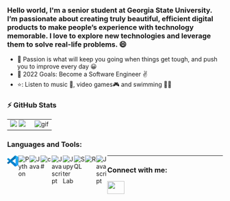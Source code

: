 ### Hello world, I'm a senior student at Georgia State University. I’m passionate about creating truly beautiful, efficient digital products to make people’s experience with technology memorable. I love to explore new technologies and leverage them to solve real-life problems.  :smile:


- 🔭 Passion is what will keep you going when things get tough, and push you to improve every day 😀
- 💪 2022 Goals: Become a Software Engineer :v:
- ⭐: Listen to music 🎼, video games🎮 and swimming 🏊‍♂️

### :zap: GitHub Stats

<table>
<tr>
  <td width="48%">
    <img src="https://github-readme-stats.vercel.app/api?username=huysam11&show_icons=true&hide=contribs,issues&hide_border=true" />
    <img src="https://github-readme-stats.vercel.app/api/top-langs/?username=huysam11&layout=compact&show_icons=true&hide_border=true" />
  </td>
  <td width="52%"><img alt="gif" align="right" src="https://camo.githubusercontent.com/c1dcb74cc1c1835b1d716f5051499a2814c683c806b15f04b0eba492863703e9/68747470733a2f2f63646e2e6472696262626c652e636f6d2f75736572732f3733303730332f73637265656e73686f74732f363538313234332f6176656e746f2e676966"/></td>
</tr>
<table>

### Languages and Tools:
<img align="left" alt="Visual Studio Code" width="26px" src="https://raw.githubusercontent.com/github/explore/80688e429a7d4ef2fca1e82350fe8e3517d3494d/topics/visual-studio-code/visual-studio-code.png" />
<img align="left" alt="Python" width="26px" src="https://upload.wikimedia.org/wikipedia/commons/thumb/0/0a/Python.svg/1200px-Python.svg.png" /> 
<img align="left" alt="Java" width="26px" src="https://cdn.icon-icons.com/icons2/159/PNG/256/java_22523.png" /> 
<img align="left" alt="c#" width="26px" src="https://toppng.com/uploads/preview/c-programming-icon-c-programming-language-logo-11562945679duaxtn3yq0.png" />
<img align="left" alt="Javascript" width="26px" src="https://cdn.icon-icons.com/icons2/2108/PNG/512/javascript_icon_130900.png" />
<img align="left" alt="Jupyter Lab" width="26px" src="https://ih1.redbubble.net/image.750052662.3804/st,small,845x845-pad,1000x1000,f8f8f8.u1.jpg" />
<img align="left" alt="SQL" width="26px" src="https://icon-library.com/images/sql-icon/sql-icon-8.jpg" />
<img align="left" alt="R" width="26px" src="https://www.r-project.org/logo/Rlogo.png" />
<img align="left" alt="Javascript" width="26px" src="https://cdn.icon-icons.com/icons2/2108/PNG/512/javascript_icon_130900.png" /> 
 
  ---

<h3 align="left">Connect with me:</h3>
<p align="left">
<a href="https://www.linkedin.com/in/huy-sam-363b241b5" target="blank"><img align="center" src="https://www.freeiconspng.com/thumbs/linkedin-logo-png/linkedin-logo-3.png" alt="" height="30" width="40" /></a>
</p>
